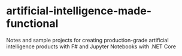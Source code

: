 # artificial-intelligence-made-functional
Notes and sample projects for creating production-grade artificial intelligence products with F# and Jupyter Notebooks with .NET Core
